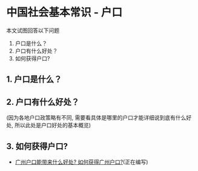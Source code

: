 # 中国社会基本常识 - 户口
本文试图回答以下问题
1. 户口是什么？
2. 户口有什么好处？
3. 如何获得户口?

## 1. 户口是什么？

## 2. 户口有什么好处？
(因为各地户口政策略有不同, 需要看具体是哪里的户口才能详细说到底有什么好处, 所以此处是户口好处的基本概览)

## 3. 如何获得户口?
* [广州户口能带来什么好处? 如何获得广州户口?](./Guangzhou/)(正在编写)



